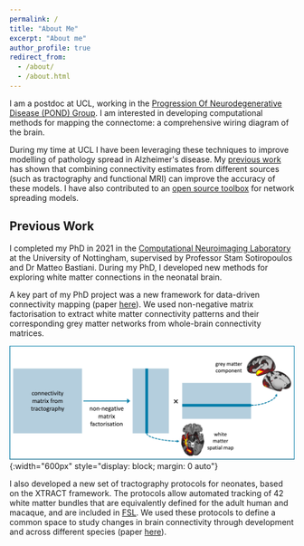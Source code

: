 ```yaml
---
permalink: /
title: "About Me"
excerpt: "About me"
author_profile: true
redirect_from: 
  - /about/
  - /about.html
---
```


I am a postdoc at UCL, working in the [Progression Of Neurodegenerative Disease (POND) Group](https://ucl-pond.github.io/). I am interested in developing computational methods for mapping the connectome: a comprehensive wiring diagram of the brain.

During my time at UCL I have been leveraging these techniques to improve modelling of pathology spread in Alzheimer's disease. My [previous work](https://direct.mit.edu/imag/article/doi/10.1162/imag_a_00089/119149/Combining-multimodal-connectivity-information) has shown that combining connectivity estimates from different sources (such as tractography and functional MRI) can improve the accuracy of these models. I have also contributed to an [open source toolbox](https://github.com/ucl-pond/network_spreading_models) for network spreading models.


## Previous Work

I completed my PhD in 2021 in the [Computational Neuroimaging Laboratory](https://spmic-uon.github.io/conilab/) at the University of Nottingham, supervised by Professor Stam Sotiropoulos and Dr Matteo Bastiani. During my PhD, I developed new methods for exploring white matter connections in the neonatal brain. 

A key part of my PhD project was a new framework for data-driven connectivity mapping (paper [here](https://www.sciencedirect.com/science/article/pii/S105381192030759X)). We used non-negative matrix factorisation to extract white matter connectivity patterns and their corresponding grey matter networks from whole-brain connectivity matrices. 

![NMF_diagram](/images/diagram.jpg){:width="600px" style="display: block; margin: 0 auto"}

I also developed a new set of tractography protocols for neonates, based on the XTRACT framework. The protocols allow automated tracking of 42 white matter bundles that are equivalently defined for the adult human and macaque, and are included in [FSL](https://fsl.fmrib.ox.ac.uk/fsl/fslwiki/XTRACT). We used these protocols to define a common space to study changes in brain connectivity through development and across different species (paper [here](https://www.science.org/doi/10.1126/sciadv.abq2022)).
